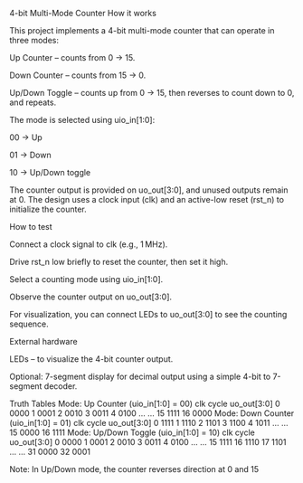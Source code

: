 4-bit Multi-Mode Counter
How it works

This project implements a 4-bit multi-mode counter that can operate in three modes:

Up Counter – counts from 0 → 15.

Down Counter – counts from 15 → 0.

Up/Down Toggle – counts up from 0 → 15, then reverses to count down to 0, and repeats.

The mode is selected using uio_in[1:0]:

00 → Up

01 → Down

10 → Up/Down toggle

The counter output is provided on uo_out[3:0], and unused outputs remain at 0. The design uses a clock input (clk) and an active-low reset (rst_n) to initialize the counter.

How to test

Connect a clock signal to clk (e.g., 1 MHz).

Drive rst_n low briefly to reset the counter, then set it high.

Select a counting mode using uio_in[1:0].

Observe the counter output on uo_out[3:0].

For visualization, you can connect LEDs to uo_out[3:0] to see the counting sequence.

External hardware

LEDs – to visualize the 4-bit counter output.

Optional: 7-segment display for decimal output using a simple 4-bit to 7-segment decoder.

Truth Tables
Mode: Up Counter (uio_in[1:0] = 00)
clk cycle	uo_out[3:0]
0	0000
1	0001
2	0010
3	0011
4	0100
…	…
15	1111
16	0000
Mode: Down Counter (uio_in[1:0] = 01)
clk cycle	uo_out[3:0]
0	1111
1	1110
2	1101
3	1100
4	1011
…	…
15	0000
16	1111
Mode: Up/Down Toggle (uio_in[1:0] = 10)
clk cycle	uo_out[3:0]
0	0000
1	0001
2	0010
3	0011
4	0100
…	…
15	1111
16	1110
17	1101
…	…
31	0000
32	0001

Note: In Up/Down mode, the counter reverses direction at 0 and 15
